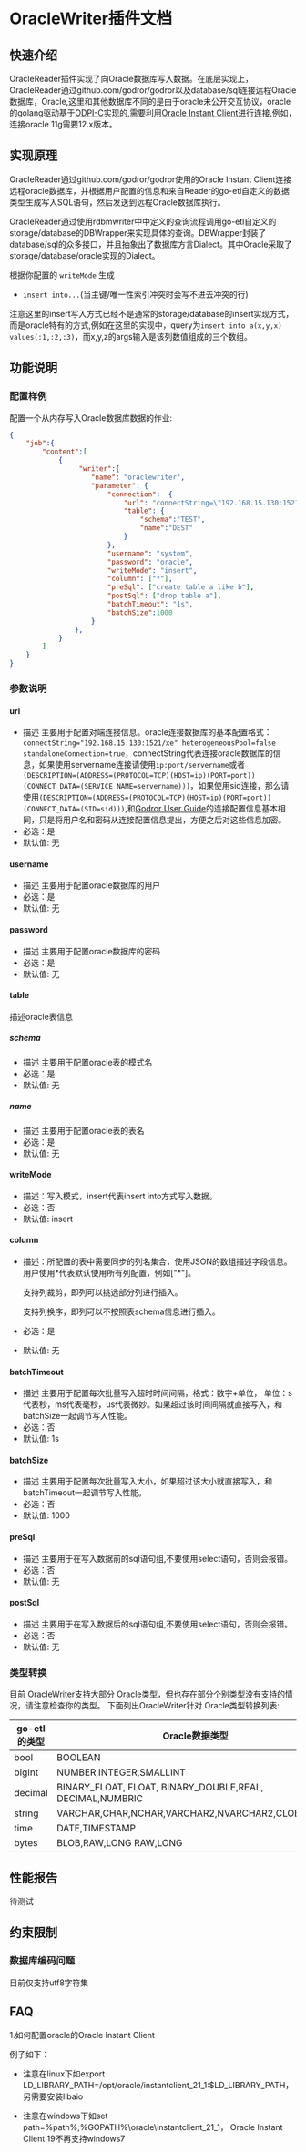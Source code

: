 # OracleWriter插件文档

## 快速介绍

OracleReader插件实现了向Oracle数据库写入数据。在底层实现上，OracleReader通过github.com/godror/godror以及database/sql连接远程Oracle数据库，Oracle,这里和其他数据库不同的是由于oracle未公开交互协议，oracle的golang驱动基于[ODPI-C](https://oracle.github.io/odpi/doc/installation.html)实现的,需要利用[Oracle Instant Client]( https://www.oracle.com/database/technologies/instant-client/downloads.html)进行连接,例如，连接oracle 11g需要12.x版本。

## 实现原理

OracleReader通过github.com/godror/godror使用的Oracle Instant Client连接远程oracle数据库，并根据用户配置的信息和来自Reader的go-etl自定义的数据类型生成写入SQL语句，然后发送到远程Oracle数据库执行。

OracleReader通过使用rdbmwriter中中定义的查询流程调用go-etl自定义的storage/database的DBWrapper来实现具体的查询。DBWrapper封装了database/sql的众多接口，并且抽象出了数据库方言Dialect。其中Oracle采取了storage/database/oracle实现的Dialect。

根据你配置的 `writeMode` 生成

- `insert into...`(当主键/唯一性索引冲突时会写不进去冲突的行)

注意这里的insert写入方式已经不是通常的storage/database的insert实现方式，而是oracle特有的方式,例如在这里的实现中，query为`insert into a(x,y,x) values(:1,:2,:3)`，而x,y,z的args输入是该列数值组成的三个数组。
## 功能说明

### 配置样例

配置一个从内存写入Oracle数据库数据的作业:

```json
{
    "job":{
        "content":[
            {
                 "writer":{
                    "name": "oraclewriter",
                    "parameter": {
                        "connection":  {
                            "url": "connectString=\"192.168.15.130:1521/xe\" heterogeneousPool=false standaloneConnection=true",
                            "table": {
                                "schema":"TEST",
                                "name":"DEST"
                            }
                        },
                        "username": "system",
                        "password": "oracle",
                        "writeMode": "insert",
                        "column": ["*"],
                        "preSql": ["create table a like b"],
                        "postSql": ["drop table a"],
                        "batchTimeout": "1s",
                        "batchSize":1000
                    }
                },
            }
        ]
    }
}
```

### 参数说明

#### url

- 描述 主要用于配置对端连接信息。oracle连接数据库的基本配置格式：`connectString="192.168.15.130:1521/xe" heterogeneousPool=false standaloneConnection=true`，connectString代表连接oracle数据库的信息，如果使用servername连接请使用`ip:port/servername`或者`(DESCRIPTION=(ADDRESS=(PROTOCOL=TCP)(HOST=ip)(PORT=port))(CONNECT_DATA=(SERVICE_NAME=servername)))`，如果使用sid连接，那么请使用`(DESCRIPTION=(ADDRESS=(PROTOCOL=TCP)(HOST=ip)(PORT=port))(CONNECT_DATA=(SID=sid)))`,和[Godror User Guide](https://godror.github.io/godror/doc/contents.html)的连接配置信息基本相同，只是将用户名和密码从连接配置信息提出，方便之后对这些信息加密。
- 必选：是
- 默认值: 无

#### username

- 描述 主要用于配置oracle数据库的用户
- 必选：是
- 默认值: 无

#### password

- 描述 主要用于配置oracle数据库的密码
- 必选：是
- 默认值: 无

#### table

描述oracle表信息

##### schema

- 描述 主要用于配置oracle表的模式名
- 必选：是
- 默认值: 无

##### name

- 描述 主要用于配置oracle表的表名
- 必选：是
- 默认值: 无

#### writeMode

- 描述：写入模式，insert代表insert into方式写入数据。
- 必选：否
- 默认值: insert

#### column

- 描述：所配置的表中需要同步的列名集合，使用JSON的数组描述字段信息。用户使用*代表默认使用所有列配置，例如["\*"]。

  支持列裁剪，即列可以挑选部分列进行插入。

  支持列换序，即列可以不按照表schema信息进行插入。

- 必选：是

- 默认值: 无

#### batchTimeout

- 描述 主要用于配置每次批量写入超时时间间隔，格式：数字+单位， 单位：s代表秒，ms代表毫秒，us代表微妙。如果超过该时间间隔就直接写入，和batchSize一起调节写入性能。
- 必选：否
- 默认值: 1s

#### batchSize

- 描述 主要用于配置每次批量写入大小，如果超过该大小就直接写入，和batchTimeout一起调节写入性能。
- 必选：否
- 默认值: 1000

#### preSql

- 描述 主要用于在写入数据前的sql语句组,不要使用select语句，否则会报错。
- 必选：否
- 默认值: 无

#### postSql

- 描述 主要用于在写入数据后的sql语句组,不要使用select语句，否则会报错。
- 必选：否
- 默认值: 无

### 类型转换

目前  OracleWriter支持大部分  Oracle类型，但也存在部分个别类型没有支持的情况，请注意检查你的类型。
下面列出OracleWriter针对  Oracle类型转换列表:

| go-etl的类型 | Oracle数据类型               |
| ------------ | ------------------------- |
| bool         | BOOLEAN                   |
| bigInt       | NUMBER,INTEGER,SMALLINT |
| decimal      | BINARY_FLOAT, FLOAT, BINARY_DOUBLE,REAL, DECIMAL,NUMBRIC     |
| string       | VARCHAR,CHAR,NCHAR,VARCHAR2,NVARCHAR2,CLOB,NCLOB              |
| time         | DATE,TIMESTAMP       |
| bytes        | BLOB,RAW,LONG RAW,LONG                      |

## 性能报告

待测试

## 约束限制

### 数据库编码问题
目前仅支持utf8字符集

## FAQ

1.如何配置oracle的Oracle Instant Client

例子如下：

- 注意在linux下如export LD_LIBRARY_PATH=/opt/oracle/instantclient_21_1:$LD_LIBRARY_PATH，另需要安装libaio

- 注意在windows下如set path=%path%;%GOPATH%\oracle\instantclient_21_1，
Oracle Instant Client 19不再支持windows7